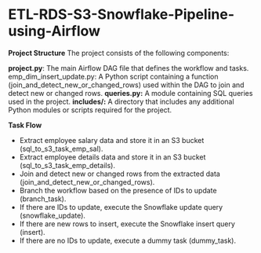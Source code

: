 # ETL-RDS-S3-Snowflake-Pipeline-using-Airflow


**Project Structure**
The project consists of the following components:

**project.py**: The main Airflow DAG file that defines the workflow and tasks.
emp_dim_insert_update.py: A Python script containing a function (join_and_detect_new_or_changed_rows) used within the DAG to join and detect new or changed rows.
**queries.py:** A module containing SQL queries used in the project.
**includes/:** A directory that includes any additional Python modules or scripts required for the project.


**Task Flow**

- Extract employee salary data and store it in an S3 bucket (sql_to_s3_task_emp_sal).
- Extract employee details data and store it in an S3 bucket (sql_to_s3_task_emp_details).
- Join and detect new or changed rows from the extracted data (join_and_detect_new_or_changed_rows).
- Branch the workflow based on the presence of IDs to update (branch_task).
- If there are IDs to update, execute the Snowflake update query (snowflake_update).
- If there are new rows to insert, execute the Snowflake insert query (insert).
- If there are no IDs to update, execute a dummy task (dummy_task).

